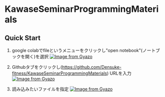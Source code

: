 # KawaseSeminarProgrammingMaterials

## Quick Start
1. google colabでfileというメニューをクリックし"open notebook"(ノートブックを開く)を選択
[![Image from Gyazo](https://i.gyazo.com/5571637d811b67a850f31bcf7edde39c.png)](https://gyazo.com/5571637d811b67a850f31bcf7edde39c)

2. Githubタブをクリックし(https://github.com/Densuke-fitness/KawaseSeminarProgrammingMaterials) URLを入力
[![Image from Gyazo](https://i.gyazo.com/a374f5663f09dd437fb2f46d1a3c2552.png)](https://gyazo.com/a374f5663f09dd437fb2f46d1a3c2552)

3. 読み込みたいファイルを指定
[![Image from Gyazo](https://i.gyazo.com/8bd55fbaebc14142dca66647cec56c7e.png)](https://gyazo.com/8bd55fbaebc14142dca66647cec56c7e)